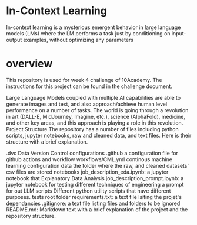 # In-Context Learning
In-context learning is a mysterious emergent behavior in large language models (LMs) where the LM performs a task just by conditioning on input-output examples, without optimizing any parameters
# overview
This repository is used for week 4 challenge of 10Academy. The instructions for this project can be found in the challenge document.

Large Language Models coupled with multiple AI capabilities are able to generate images and text, and also approach/achieve human level performance on a number of tasks. The world is going through a revolution in art (DALL-E, MidJourney, Imagine, etc.), science (AlphaFold), medicine, and other key areas, and this approach is playing a role in this revolution.
Project Structure
The repository has a number of files including python scripts, jupyter notebooks, raw and cleaned data, and text files. Here is their structure with a brief explanation.

.dvc
Data Version Control configurations
.github
a configuration file for github actions and workflow
workflows/CML.yml continous machine learning configuration
data
the folder where the raw, and cleaned datasets' csv files are stored
notebooks
job_description_eda.ipynb: a jupyter notebook that Explanatory Data Analysis
job_description_prompt.ipynb: a jupyter notebook for testing different techniques of engineering a prompt for out LLM
scripts
Different python utility scripts that have different purposes.
tests
root folder
requirements.txt: a text file lsiting the projet's dependancies
.gitignore: a text file listing files and folders to be ignored
README.md: Markdown text with a brief explanation of the project and the repository structure.
